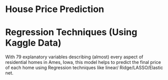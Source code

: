 # House Price Prediction 
# Regression Techniques (Using Kaggle Data)
With 79 explanatory variables describing (almost) every aspect of residential homes in Ames, Iowa, this model helps to predict the final price of each home using Regression techniques like linear/ Ridge/LASSO/Elastic net.
